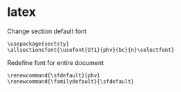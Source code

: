 # latex
Change section default font
```
\usepackage{sectsty}
\allsectionsfont{\usefont{OT1}{phv}{bc}{n}\selectfont}
```

Redefine font for entire document
```
\renewcommand{\sfdefault}{phv}
\renewcommand{\familydefault}{\sfdefault}
```


